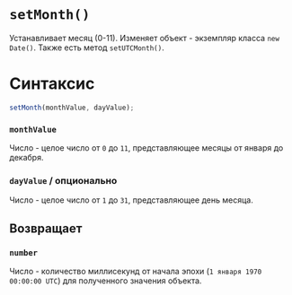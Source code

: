 # `setMonth()`

Устанавливает месяц (0-11). Изменяет объект - экземпляр класса `new Date()`. Также есть метод `setUTCMonth()`.

# Синтаксис

```js
setMonth(monthValue, dayValue);
```

### `monthValue`

Число - целое число от `0` до `11`, представляющее месяцы от января до декабря.

### `dayValue` / опционально

Число - целое число от `1` до `31`, представляющее день месяца.

## Возвращает

### `number`

Число - количество миллисекунд от начала эпохи (`1 января 1970 00:00:00 UTC`) для полученного значения объекта.
